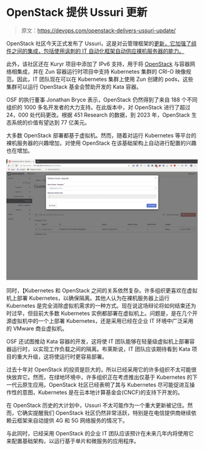 # OpenStack 提供 Ussuri 更新

> 原文：<https://devops.com/openstack-delivers-ussuri-update/>

OpenStack 社区今天正式发布了 Ussuri，这是对云管理框架的[更新，它加强了组件之间的集成，包括使用讽刺的 IT 自动化框架自动供应裸机服务器的能力。](https://www.prweb.com/releases/openstack_ussuri_release_lands_today_delivering_automation_for_intelligent_open_infrastructure/prweb17114528.htm)

此外，该社区还在 Kuryr 项目中添加了 IPv6 支持，用于将 [OpenStack](https://devops.com/deploying-openstack-pick-a-distribution-with-these-7-qualities/) 与容器网络相集成，并在 Zun 容器运行时项目中支持 Kubernetes 集群的 CRI-O 映像规范。因此，IT 团队现在可以在 Kubernetes 集群上使用 Zun 创建的 pods，这些集群可以运行 OpenStack 基金会赞助开发的 Kata 容器。

OSF 的执行董事 Jonathan Bryce 表示，OpenStack 仍然得到了来自 188 个不同组织的 1000 多名开发者的大力支持。在此版本中，对 OpenStack 进行了超过 24，000 处代码更改。根据 451 Research 的数据，到 2023 年，OpenStack 生态系统的价值有望达到 77 亿美元。

大多数 OpenStack 部署都基于虚拟机。然而，随着对运行 Kubernetes 等平台的裸机服务器的兴趣增加，对使用 OpenStack 在该基础架构上自动进行配置的兴趣也在增加。

![](img/1a48ff7e702fd556b13091b0d865c7f5.png)

同时，【Kubernetes 和 OpenStack 之间的关系依然复杂。许多组织更喜欢在虚拟机上部署 Kubernetes，以确保隔离。其他人认为在裸机服务器上运行 Kubernetes 是完全消除虚拟机需求的一种方式。现在说这场辩论将如何结束还为时过早，但目前大多数 Kubernetes 实例都部署在虚拟机上。问题是，是在几个开源虚拟机中的一个上部署 Kubernetes，还是采用已经在企业 IT 环境中广泛采用的 VMware 商业虚拟机。

OSF 还试图推动 Kata 容器的开发，这将使 IT 团队能够在轻量级虚拟机上部署容器运行时，以实现工作负载之间的隔离。布莱斯说，IT 团队应该期待看到 Kata 项目的重大升级，这将使运行时更容易部署。

过去十年对 OpenStack 的投资是巨大的，所以已经采用它的许多组织不太可能很快放弃它。然而，在绿地环境中，许多组织正在考虑推出仅基于 Kubernetes 的下一代云原生应用。OpenStack 社区已经表明了其与 Kubernetes 尽可能促进互操作性的意图，Kubernetes 是在云本地计算基金会(CNCF)的支持下开发的。

在 OpenStack 历史的大计划中，Ussuri 不太可能作为一个重大更新被记住。然而，它确实提醒我们 OpenStack 社区仍然非常活跃，特别是在电信提供商继续依赖云框架来自动提供 4G 和 5G 网络服务的情况下。

与此同时，已经采用 OpenStack 的企业 IT 团队应该预计在未来几年内将使用它来配置基础架构，以运行基于单片和微服务的应用程序。